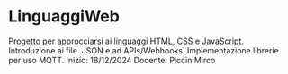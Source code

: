 # LinguaggiWeb
Progetto per approcciarsi ai linguaggi HTML, CSS e JavaScript. Introduzione ai file .JSON e ad APIs/Webhooks. Implementazione librerie per uso MQTT.
Inizio: 18/12/2024
Docente: Piccin Mirco
